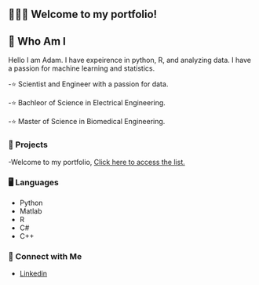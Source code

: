 
## 🙋🏻‍♀️ Welcome to my portfolio!
## 👀 Who Am I
Hello I am Adam. I have expeirence in python, R, and analyzing data. I have a passion for machine learning and statistics. 

-⭐ Scientist and Engineer with a passion for data.

-⭐ Bachleor of Science in Electrical Engineering.

-⭐ Master of Science in Biomedical Engineering.

### 📝 Projects
-Welcome to my portfolio, [Click here to access the list.](https://github.com/atomsc/atomsc/edit/main/README.md)



### 🖥️ Languages
- Python
- Matlab
- R
- C#
- C++

### 📧 Connect with Me
- [Linkedin](https://www.linkedin.com/in/adam-schlag/)




<!---
atomsc/atomsc is a ✨ special ✨ repository because its `README.md` (this file) appears on your GitHub profile.
You can click the Preview link to take a look at your changes.
--->
